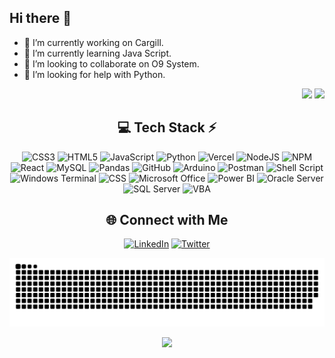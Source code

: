 ## Hi there 👋

- 🔭 I’m currently working on Cargill.
- 🌱 I’m currently learning Java Script.
- 👯 I’m looking to collaborate on O9 System.
- 🤔 I’m looking for help with Python.

<div align="right">
  <img src="https://github-readme-stats.vercel.app/api?username=adautovazjr&theme=transparent&hide_border=true&include_all_commits=true&count_private=true" width="55%" /> 
  <img src="https://github-readme-stats.vercel.app/api/top-langs/?username=adautovazjr&theme=transparent&hide_border=true&include_all_commits=true&count_private=true&layout=compact" width="40%" /> </br>
</div>


<!-- Tech Stack -->
<div align="center">
    
  ## 💻 Tech Stack ⚡
  ![CSS3](https://img.shields.io/badge/css3-%231572B6.svg?style=for-the-badge&logo=css3&logoColor=white) 
  ![HTML5](https://img.shields.io/badge/html5-%23E34F26.svg?style=for-the-badge&logo=html5&logoColor=white) 
  ![JavaScript](https://img.shields.io/badge/javascript-%23323330.svg?style=for-the-badge&logo=javascript&logoColor=%23F7DF1E) 
  ![Python](https://img.shields.io/badge/python-3670A0?style=for-the-badge&logo=python&logoColor=ffdd54) 
  ![Vercel](https://img.shields.io/badge/vercel-%23000000.svg?style=for-the-badge&logo=vercel&logoColor=white) 
  ![NodeJS](https://img.shields.io/badge/node.js-6DA55F?style=for-the-badge&logo=node.js&logoColor=white) 
  ![NPM](https://img.shields.io/badge/NPM-%23CB3837.svg?style=for-the-badge&logo=npm&logoColor=white) 
  ![React](https://img.shields.io/badge/react-%2320232a.svg?style=for-the-badge&logo=react&logoColor=%2361DAFB) 
  ![MySQL](https://img.shields.io/badge/mysql-4479A1.svg?style=for-the-badge&logo=mysql&logoColor=white) 
  ![Pandas](https://img.shields.io/badge/pandas-%23150458.svg?style=for-the-badge&logo=pandas&logoColor=white) 
  ![GitHub](https://img.shields.io/badge/github-%23121011.svg?style=for-the-badge&logo=github&logoColor=white) 
  ![Arduino](https://img.shields.io/badge/-Arduino-00979D?style=for-the-badge&logo=Arduino&logoColor=white) 
  ![Postman](https://img.shields.io/badge/Postman-FF6C37?style=for-the-badge&logo=postman&logoColor=white) 
  ![Shell Script](https://img.shields.io/badge/shell_script-%23121011.svg?style=for-the-badge&logo=gnu-bash&logoColor=white) 
  ![Windows Terminal](https://img.shields.io/badge/Windows%20Terminal-%234D4D4D.svg?style=for-the-badge&logo=windows-terminal&logoColor=white) 
  ![CSS](https://img.shields.io/badge/CSS-1572B6?style=for-the-badge&logo=css3&logoColor=white)
  ![Microsoft Office](https://img.shields.io/badge/Microsoft%20Office-107C41?style=for-the-badge&logo=microsoftoffice&logoColor=white)
  ![Power BI](https://img.shields.io/badge/Power%20BI-F2C811?style=for-the-badge&logo=powerbi&logoColor=black)
  ![Oracle Server](https://img.shields.io/badge/Oracle%20Server-F80000?style=for-the-badge&logo=oracle&logoColor=white)
  ![SQL Server](https://img.shields.io/badge/SQL%20Server-CC2927?style=for-the-badge&logo=microsoftsqlserver&logoColor=white)
  ![VBA](https://img.shields.io/badge/VBA-217346?style=for-the-badge&logo=microsoft-excel&logoColor=white)

</div>


<!-- Social connections -->
<div align="center">

## 🌐 Connect with Me 
[![LinkedIn](https://img.shields.io/badge/LinkedIn-0077B5?style=for-the-badge&logo=linkedin&logoColor=white)](https://www.linkedin.com/in/adautocosta)
[![Twitter](https://img.shields.io/badge/Twitter-1DA1F2?style=for-the-badge&logo=twitter&logoColor=white)](https://twitter.com/AdautoCost97184)

</div>



<!-- Snake Animation -->
<div align="center">

  ![snake gif](https://github.com/adautovazjr/adautovazjr/blob/output/github-snake-dark.svg)

</div>



<!-- Visit Counter -->
<div align="center">
  
  [![](https://visitcount.itsvg.in/api?id=technologyhell&icon=10&color=6)](https://visitcount.itsvg.in)
</div>
